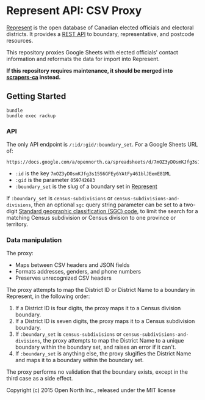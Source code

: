 # Represent API: CSV Proxy

[Represent](https://represent.opennorth.ca/) is the open database of Canadian elected officials and electoral districts. It provides a [REST API](https://represent.opennorth.ca/api/) to boundary, representative, and postcode resources.

This repository proxies Google Sheets with elected officials' contact information and reformats the data for import into Represent.

**If this repository requires maintenance, it should be merged into [scrapers-ca](https://github.com/opencivicdata/scrapers-ca/) instead.**

## Getting Started

```
bundle
bundle exec rackup
```

### API

The only API endpoint is `/:id/:gid/:boundary_set`. For a Google Sheets URL of:

    https://docs.google.com/a/opennorth.ca/spreadsheets/d/7mOZ3yDOsmKJfg3s15S6GFEy6YAtFy461blJEemE81ML/edit#gid=059742683

* `:id` is the key `7mOZ3yDOsmKJfg3s15S6GFEy6YAtFy461blJEemE81ML`
* `:gid` is the parameter `059742683`
* `:boundary_set` is the slug of a boundary set in [Represent](http://represent.opennorth.ca/boundary-sets/?limit=0)

If `:boundary_set` is `census-subdivisions` or `census-subdivisions-and-divisions`, then an optional `sgc` query string parameter can be set to a two-digit [Standard geographic classification (SGC) code](http://www12.statcan.gc.ca/census-recensement/2011/ref/dict/table-tableau/table-tableau-8-eng.cfm), to limit the search for a matching Census subdivision or Census division to one province or territory.

### Data manipulation

The proxy:

* Maps between CSV headers and JSON fields
* Formats addresses, genders, and phone numbers
* Preserves unrecognized CSV headers

The proxy attempts to map the District ID or District Name to a boundary in Represent, in the following order:

1. If a District ID is four digits, the proxy maps it to a Census division boundary.
1. If a District ID is seven digits, the proxy maps it to a Census subdivision boundary.
1. If `:boundary_set` is `census-subdivisions` or `census-subdivisions-and-divisions`, the proxy attempts to map the District Name to a unique boundary within the boundary set, and raises an error if it can't.
1. If `:boundary_set` is anything else, the proxy slugifies the District Name and maps it to a boundary within the boundary set.

The proxy performs no validation that the boundary exists, except in the third case as a side effect.

Copyright (c) 2015 Open North Inc., released under the MIT license
